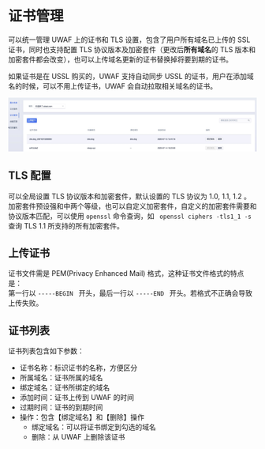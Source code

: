 # 证书管理

可以统一管理 UWAF 上的证书和 TLS 设置，包含了用户所有域名已上传的 SSL 证书，同时也支持配置 TLS 协议版本及加密套件（更改后**所有域名**的 TLS 版本和加密套件都会改变），也可以上传域名更新的证书替换掉将要到期的证书。

如果证书是在 USSL 购买的，UWAF 支持自动同步 USSL 的证书，用户在添加域名的时候，可以不用上传证书，UWAF 会自动拉取相关域名的证书。

![](/images/15971452268273.jpg)

## TLS 配置

可以全局设置 TLS 协议版本和加密套件，默认设置的 TLS 协议为 1.0, 1.1, 1.2 。加密套件预设强和中两个等级，也可以自定义加密套件，自定义的加密套件需要和协议版本匹配，可以使用 `openssl` 命令查询，如 ` openssl ciphers -tls1_1 -s` 查询 TLS 1.1 所支持的所有加密套件。

## 上传证书

证书文件需是 PEM(Privacy Enhanced Mail) 格式，这种证书文件格式的特点是：  
第一行以 `-----BEGIN ` 开头，最后一行以 `-----END ` 开头。若格式不正确会导致上传失败。

## 证书列表

证书列表包含如下参数：

- 证书名称：标识证书的名称，方便区分
- 所属域名：证书所属的域名
- 绑定域名：证书所绑定的域名
- 添加时间：证书上传到 UWAF 的时间
- 过期时间：证书的到期时间
- 操作：包含【绑定域名】和【删除】操作
  - 绑定域名：可以将证书绑定到勾选的域名
  - 删除：从 UWAF 上删除该证书

